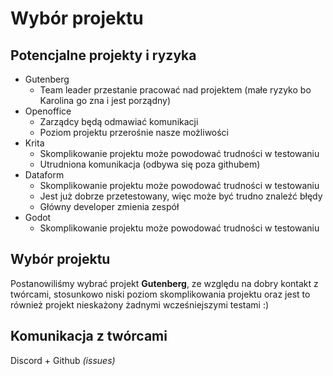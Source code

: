# Wybór projektu
## Potencjalne projekty i ryzyka
- Gutenberg
  * Team leader przestanie pracować nad projektem 
    (małe ryzyko bo Karolina go zna i jest porządny)
- Openoffice
  * Zarządcy będą odmawiać komunikacji
  * Poziom projektu przerośnie nasze możliwości
- Krita
  * Skomplikowanie projektu może powodować trudności w testowaniu
  * Utrudniona komunikacja (odbywa się poza githubem)
- Dataform
  * Skomplikowanie projektu może powodować trudności w testowaniu
  * Jest już dobrze przetestowany, więc może być trudno znaleźć błędy
  * Główny developer zmienia zespół
- Godot
  * Skomplikowanie projektu może powodować trudności w testowaniu
## Wybór projektu
Postanowiliśmy wybrać projekt **Gutenberg**, ze względu na dobry kontakt z twórcami, 
stosunkowo niski poziom skomplikowania projektu oraz jest to również projekt nieskażony
żadnymi wcześniejszymi testami :)
## Komunikacja z twórcami
Discord + Github *(issues)*
